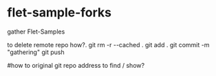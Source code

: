 # flet-sample-forks
gather Flet-Samples

to delete remote repo
how?.
git rm -r --cached .
git add .
git commit -m "gathering"
git push

#how to 
original git repo address to find / show?
